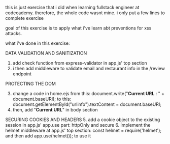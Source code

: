 this is just exercise that i did when learning fullstack engineer at codecademy. therefore, the whole code wasnt mine. i only put a few lines to complete exercise

goal of this exercise is to apply what i've learn abt preventions for xss attacks.

what i've done in this exercise:

DATA VALIDATION AND SANITIZATION
1. add check function from express-validator in app.js' top section
2. i then add middleware to validate email and restaurant info in the /review endpoint

PROTECTING THE DOM

3. change a code in home.ejs from this:
document.write("<b>Current URL</b> : " + document.baseURI);
to this:
document.getElementById("urlinfo").textContent = document.baseURI;
4. then, add "<b>Current URL</b><span id="urlinfo"></span>" in body section

SECURING COOKIES AND HEADERS
5. add a cookie object to the existing session in app.js' app.use part: httpOnly and secure
6. implement the helmet middleware at app.js' top section: const helmet = require('helmet'); and then add app.use(helmet()); to use it
